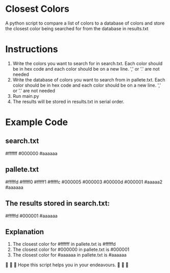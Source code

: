 # Closest Colors
A python script to compare a list of colors to a database of colors and store the closest color being searched for from the database in results.txt

# Instructions
1. Write the colors you want to search for in search.txt. Each color should be in hex code and each color should be on a new line. ',' or '.' are not needed
2. Write the database of colors you want to search from in pallete.txt. Each color should be in hex code and each color should be on a new line. ',' or '.' are not needed
3. Run main.py
4. The results will be stored in results.txt in serial order.

# Example Code

## search.txt
#ffffff
#000000
#aaaaaa

## pallete.txt
#fffffd
#fffff0
#fffff1
#fffffc
#000005
#000003
#00000d
#000001
#aaaaa2
#aaaaaa

## The results stored in search.txt:

#fffffd
#000001
#aaaaaa

## Explanation

1. The closest color for #ffffff in pallete.txt is #fffffd
1. The closest color for #000000 in pallete.txt is #000001
1. The closest color for #aaaaaa in pallete.txt is #aaaaaa

🤘 🚀 🤘   Hope this script helps you in your endeavours. 🤘 🚀 🤘
